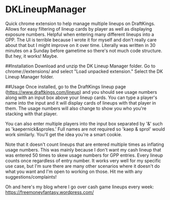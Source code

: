 # DKLineupManager
Quick chrome extension to help manage multiple lineups on DraftKings. Allows for easy filtering of lineup cards by player as well as displaying exposure numbers. Helpful when entering many different lineups into a GPP. The UI is terrible because I wrote it for myself and don't really care about that but I might improve on it over time. Literally was written in 30 minutes on a Sunday before gametime so there's not much code structure. But hey, it works! Maybe.

##Installation
Download and unzip the DK Lineup Manager folder. Go to chrome://extensions/ and select "Load unpacked extension." Select the DK Lineup Manager folder.

##Usage
Once installed, go to the DraftKings lineup page (https://www.draftkings.com/lineup) and you should see usage numbers along with an input box above your lineup cards. You can type a player's name into the input and it will display cards of lineups with that player in them. The usage numbers will also change to show you who you're stacking with that player. 

You can also enter multiple players into the input box separated by '&' such as 'kaepernick&sproles.' Full names are not required so 'kaep & sprol' would work similarly. You'll get the idea you're a smart cookie.

Note that it doesn't count lineups that are entered multiple times as inflating usage numbers. This was mainly because I don't want my cash lineup that was entered 50 times to skew usage numbers for GPP entries. Every lineup counts once regardless of entry number. It works very well for my specific use case, but I'm sure there are many other scenarios where it doesn't do what you want and I'm open to working on those. Hit me with any suggestions/complaints!

Oh and here's my blog where I go over cash game lineups every week: https://freemoneyfantasy.wordpress.com/
